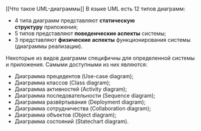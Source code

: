 [[Что такое UML-диаграммы]]
В языке UML есть 12 типов диаграмм:

- 4 типа диаграмм представляют **статическую структуру** приложения;
- 5 типов представляют **поведенческие аспекты** системы;
- 3 представляют **физические аспекты** функционирования системы (диаграммы реализации).

Некоторые из видов диаграмм специфичны для определенной системы и приложения. Самыми доступными из них являются:

- Диаграмма прецедентов (Use-case diagram); 
- Диаграмма классов (Class diagram);
- Диаграмма активностей (Activity diagram); 
- Диаграмма последовательности (Sequence diagram);
- Диаграмма развёртывания (Deployment diagram);
- Диаграмма сотрудничества (Collaboration diagram); 
- Диаграмма объектов (Object diagram); 
- Диаграмма состояний (Statechart diagram).